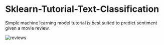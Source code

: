 # Sklearn-Tutorial-Text-Classification
Simple machine learning model tutorial is best suited to predict sentiment given a movie review.




![reviews](https://user-images.githubusercontent.com/68432004/148425533-d9a19255-07ed-4feb-bb5e-b11183e3fe69.png)
